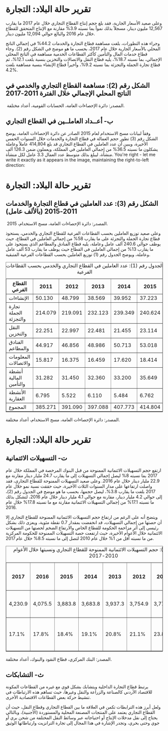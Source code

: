 # تقرير حالة البلاد: التجارة  

وعلى صعيد الأسعار الجارية، فقد بلغ حجم إنتاج القطاع التجاري خلال عام 2017 ما يقارب 12,567 مليون دينار، مسجلاً بذلك نمواً بما نسبته 3.9% مقارنة مع الإنتاج المتحقق للقطاع خلال عام 2016 والبالغ حوالي 12,094 مليون دينار.

وجراء هذه التطورات، بلغت مساهمة قطاع التجارة والخدمات 44.2% في إجمالي الناتج المحلي بالأسعار الجارية خلال عام 2017، بحسب ما هو موضح في الشكل رقم (2). وجاء قطاع خدمات المال والتأمين كأكثر القطاعات الخدمية مساهمة في الناتج المحلي الإجمالي، بما نسبته 18.7%، يليه قطاع النقل والاتصالات والتخزين بنسبة بلغت 12.1%، ثم قطاع تجارة الجملة والتجزئة بما نسبته 9.2%، وأخيراً قطاع الإنشاء بنسبة مساهمة بلغت 4.2%.

## الشكل رقم (2): مساهمة القطاع التجاري والخدمي في الناتج المحلي الإجمالي خلال الفترة 2011-2017
<image>
المصدر: دائرة الإحصاءات العامة، الحسابات القومية، أعداد مختلفة.

## ب- أعــداد العاملــين في القطاع التجاري

وفقاً لبيانات مسح الاستخدام لعام 2015 الصادر عن دائرة الإحصاءات العامة، يوضح الشكل رقم (3) تطور حجم العمالة في قطاع التجارة والخدمات خلال السنوات الخمس الأخيرة، ويبين أن عدد العاملين في القطاع التجاري قد بلغ 414,804 عاملاً وعاملة يشكلون ما نسبته 36.5% من إجمالي العاملين في المملكة، ويعملون ضمن 126.3 ألف منشأة، ليبلغ بذلك متوسط عدد العمال 3.3 عامل لكل منشأة.
You're right - let me write it exactly as it appears in the image, maintaining the right-to-left direction:

# تقرير حالة البلاد: التجارة

## الشكل رقم (3): عدد العاملين في قطاع التجارة والخدمات 2011-2015 (بالألف عامل)

<image>
المصدر: دائرة الإحصاءات العامة، مسح الاستخدام، 2015.

وعلى صعيد توزيع العاملين بحسب القطاعات الفرعية للقطاع التجاري والخدمي، يستحوذ قطاع تجارة الجملة والتجزئة على ما يقارب 58% من إجمالي العاملين في القطاع، حيث يوظف حوالي 240.6 ألف عامل وعاملة، يليه قطاع الفنادق والمطاعم الذي يستحوذ على ما يقارب 13% من إجمالي العاملين في القطاع حيث يوظف ما يقارب 53 ألف عامل وعاملة، ويوضح الجدول رقم (1) توزيع العاملين بحسب القطاعات الفرعية المتبقية.

<table border="1">
  <caption> الجدول رقم (1): عدد العاملين في القطاع التجاري والخدمي بحسب القطاعات الفرعية</caption>
  <tr>
    <th>القطاع الفرعي</th>
    <th>2011</th>
    <th>2012</th>
    <th>2013</th>
    <th>2014</th>
    <th>2015</th>
  </tr>
  <tr>
    <td>الإنشاءات</td>
    <td>50.130</td>
    <td>48.799</td>
    <td>38.569</td>
    <td>39.952</td>
    <td>37.223</td>
  </tr>
  <tr>
    <td>تجارة الجملة والتجزئة</td>
    <td>214.079</td>
    <td>219.091</td>
    <td>232.123</td>
    <td>239.349</td>
    <td>240.624</td>
  </tr>
  <tr>
    <td>النقل والتخزين</td>
    <td>22.251</td>
    <td>22.997</td>
    <td>22.481</td>
    <td>21.455</td>
    <td>23.114</td>
  </tr>
  <tr>
    <td>الفنادق والمطاعم</td>
    <td>44.917</td>
    <td>46.856</td>
    <td>48.986</td>
    <td>50.713</td>
    <td>53.018</td>
  </tr>
  <tr>
    <td>المعلومات والاتصالات</td>
    <td>15.817</td>
    <td>16.375</td>
    <td>16.459</td>
    <td>17.620</td>
    <td>18.414</td>
  </tr>
  <tr>
    <td>أنشطة المالية والتأمين</td>
    <td>31.282</td>
    <td>31.450</td>
    <td>32.360</td>
    <td>33.200</td>
    <td>35.649</td>
  </tr>
  <tr>
    <td>الأنشطة العقارية</td>
    <td>6.795</td>
    <td>5.522</td>
    <td>6.110</td>
    <td>5.484</td>
    <td>6.762</td>
  </tr>
  <tr>
    <td>المجموع</td>
    <td>385.271</td>
    <td>391.090</td>
    <td>397.088</td>
    <td>407.773</td>
    <td>414.804</td>
  </tr>
</table>



المصدر: دائرة الإحصاءات العامة، مسح الاستخدام، أعداد مختلفة.

# تقرير حالة البلاد: التجارة

## ت- التسهيلات الائتمانية

ارتفع حجم التسهيلات الائتمانية الممنوحة من قبل البنوك المرخصة في المملكة خلال عام 2017 بما نسبته 8% ليصل إجمالي التسهيلات إلى ما يقارب 24.7 مليار دينار مقارنة مع 22.9 مليار دينار خلال عام 2016. وعلى صعيد التسهيلات الممنوحة للقطاع التجاري، فقد واصلت ارتفاعها على مدار السنوات الثلاث الأخيرة، حيث حققت نسبة نمو خلال عام 2017 بلغت ما يقارب 3.8%، ليصل حجمها، بحسب ما هو موضح في الجدول رقم (2)، إلى حوالي 4.2 مليار دينار، مقارنة مع حوالي 4.1 مليار دينار خلال عام 2016، لتشكل بذلك ما نسبته 17.1% من إجمالي التسهيلات الائتمانية مقارنة مع ما نسبته 17.8% خلال عام 2016.

ويتضح أنه على الرغم من ارتفاع حجم التسهيلات الائتمانية الممنوحة للقطاع التجاري إلا أن حصتها من إجمالي التسهيلات، قد انخفضت بمقدار 0.7 نقطة مئوية، ويعزى ذلك بشكل رئيسي إلى أثر مزاحمة الحكومة للقطاع الخاص والارتفاع الضخم لحصتها من التسهيلات الائتمانية خلال الأعوام الأخيرة، حيث ارتفعت حصة التسهيلات الممنوحة للحكومة المركزية من ما نسبته أقل من 1% خلال عام 2010 لتصل إلى ما نسبته 8.5% خلال عام 2017.

<table border="1">
<caption> الجدول رقم (2): حجم التسهيلات الائتمانية الممنوحة للقطاع التجاري ونسبتها خلال الأعوام 2010-2017</caption>
<thead>
  <tr>
    <th>2017</th>
    <th>2016</th>
    <th>2015</th>
    <th>2014</th>
    <th>2013</th>
    <th>2012</th>
    <th>2011</th>
    <th>التجارة العامة (مليون دينار)</th>
  </tr>
</thead>
<tbody>
  <tr>
    <td>4,230.9</td>
    <td>4,075.5</td>
    <td>3,883.8</td>
    <td>3,683.8</td>
    <td>3,937.3</td>
    <td>3,754.9</td>
    <td>3,779.0</td>
    <td>التجارة العامة (مليون دينار)</td>
  </tr>
  <tr>
    <td>17.1%</td>
    <td>17.8%</td>
    <td>18.4%</td>
    <td>19.1%</td>
    <td>20.8%</td>
    <td>21.1%</td>
    <td>23.8%</td>
    <td>حصتها من إجمالي التسهيلات (%)</td>
  </tr>
</tbody>
</table>

المصدر: البنك المركزي، قطاع النقود والبنوك، أعداد مختلفة.

## ث- التشابكات

يرتبط قطاع التجارة الداخلية ويتشابك بشكل قوي مع غيره من القطاعات المكونة للاقتصاد الأردني كالصناعة والزراعة والنقل وغيرها، حيث تساهم هذه الارتباطات في تنشيط حركة بعض القطاعات الاقتصادية الأخرى.

ولعل أبرز هذه الترابطات تكمن في العلاقة ما بين القطاع التجاري وقطاع النقل، حيث أن القطاع التجاري يعتمد على المنتجات المصنعة المحلية والمستوردة (الأجنبية)، وبالتالي يحتاج إلى نقل مدخلات الإنتاج أو احتياجاته عبر وسائط النقل المختلفة من شحن بري أو جوي وحتى بحري، وتجدر الإشارة في هذا المجال إلى تجارة الترانزيت وارتباطاتها الوثيق
